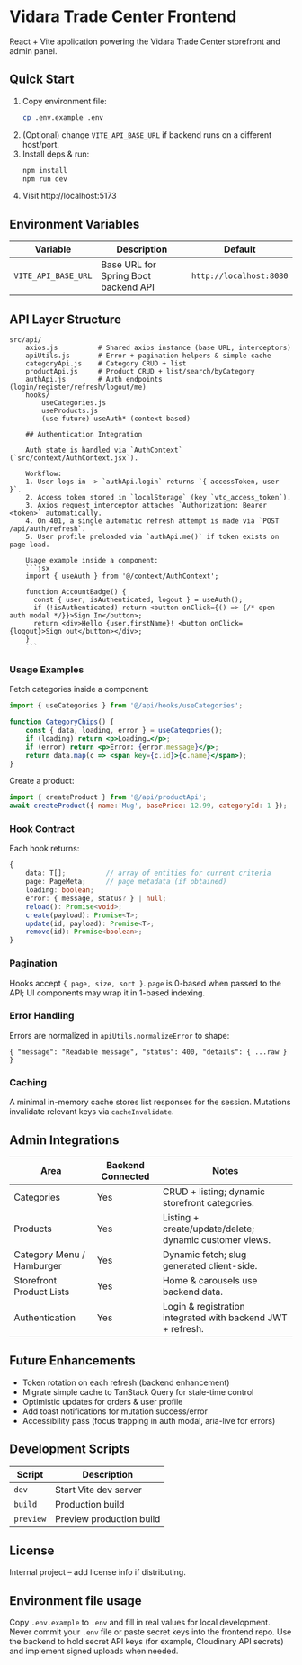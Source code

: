 # Vidara Trade Center Frontend

React + Vite application powering the Vidara Trade Center storefront and admin panel.

## Quick Start

1. Copy environment file:
	 ```bash
	 cp .env.example .env
	 ```
2. (Optional) change `VITE_API_BASE_URL` if backend runs on a different host/port.
3. Install deps & run:
	 ```bash
	 npm install
	 npm run dev
	 ```
4. Visit http://localhost:5173

## Environment Variables

| Variable | Description | Default |
|----------|-------------|---------|
| `VITE_API_BASE_URL` | Base URL for Spring Boot backend API | `http://localhost:8080` |

## API Layer Structure

```
src/api/
	axios.js          # Shared axios instance (base URL, interceptors)
	apiUtils.js       # Error + pagination helpers & simple cache
	categoryApi.js    # Category CRUD + list
	productApi.js     # Product CRUD + list/search/byCategory
	authApi.js        # Auth endpoints (login/register/refresh/logout/me)
	hooks/
		useCategories.js
		useProducts.js
		(use future) useAuth* (context based)

	## Authentication Integration

	Auth state is handled via `AuthContext` (`src/context/AuthContext.jsx`).

	Workflow:
	1. User logs in -> `authApi.login` returns `{ accessToken, user }`.
	2. Access token stored in `localStorage` (key `vtc_access_token`).
	3. Axios request interceptor attaches `Authorization: Bearer <token>` automatically.
	4. On 401, a single automatic refresh attempt is made via `POST /api/auth/refresh`.
	5. User profile preloaded via `authApi.me()` if token exists on page load.

	Usage example inside a component:
	```jsx
	import { useAuth } from '@/context/AuthContext';

	function AccountBadge() {
	  const { user, isAuthenticated, logout } = useAuth();
	  if (!isAuthenticated) return <button onClick={() => {/* open auth modal */}}>Sign In</button>;
	  return <div>Hello {user.firstName}! <button onClick={logout}>Sign out</button></div>;
	}
	```
```

### Usage Examples

Fetch categories inside a component:
```jsx
import { useCategories } from '@/api/hooks/useCategories';

function CategoryChips() {
	const { data, loading, error } = useCategories();
	if (loading) return <p>Loading…</p>;
	if (error) return <p>Error: {error.message}</p>;
	return data.map(c => <span key={c.id}>{c.name}</span>);
}
```

Create a product:
```js
import { createProduct } from '@/api/productApi';
await createProduct({ name:'Mug', basePrice: 12.99, categoryId: 1 });
```

### Hook Contract

Each hook returns:
```ts
{
	data: T[];          // array of entities for current criteria
	page: PageMeta;     // page metadata (if obtained)
	loading: boolean;
	error: { message, status? } | null;
	reload(): Promise<void>;
	create(payload): Promise<T>;
	update(id, payload): Promise<T>;
	remove(id): Promise<boolean>;
}
```

### Pagination

Hooks accept `{ page, size, sort }`. `page` is 0-based when passed to the API; UI components may wrap it in 1-based indexing.

### Error Handling

Errors are normalized in `apiUtils.normalizeError` to shape:
```jsonc
{ "message": "Readable message", "status": 400, "details": { ...raw } }
```

### Caching

A minimal in-memory cache stores list responses for the session. Mutations invalidate relevant keys via `cacheInvalidate`.

## Admin Integrations

| Area | Backend Connected | Notes |
|------|-------------------|-------|
| Categories | Yes | CRUD + listing; dynamic storefront categories. |
| Products | Yes | Listing + create/update/delete; dynamic customer views. |
| Category Menu / Hamburger | Yes | Dynamic fetch; slug generated client-side. |
| Storefront Product Lists | Yes | Home & carousels use backend data. |
| Authentication | Yes | Login & registration integrated with backend JWT + refresh. |

## Future Enhancements

- Token rotation on each refresh (backend enhancement)
- Migrate simple cache to TanStack Query for stale-time control
- Optimistic updates for orders & user profile
- Add toast notifications for mutation success/error
- Accessibility pass (focus trapping in auth modal, aria-live for errors)

## Development Scripts

| Script | Description |
|--------|-------------|
| `dev` | Start Vite dev server |
| `build` | Production build |
| `preview` | Preview production build |

## License

Internal project – add license info if distributing.

## Environment file usage

Copy `.env.example` to `.env` and fill in real values for local development. Never commit your `.env` file or paste secret keys into the frontend repo. Use the backend to hold secret API keys (for example, Cloudinary API secrets) and implement signed uploads when needed.
